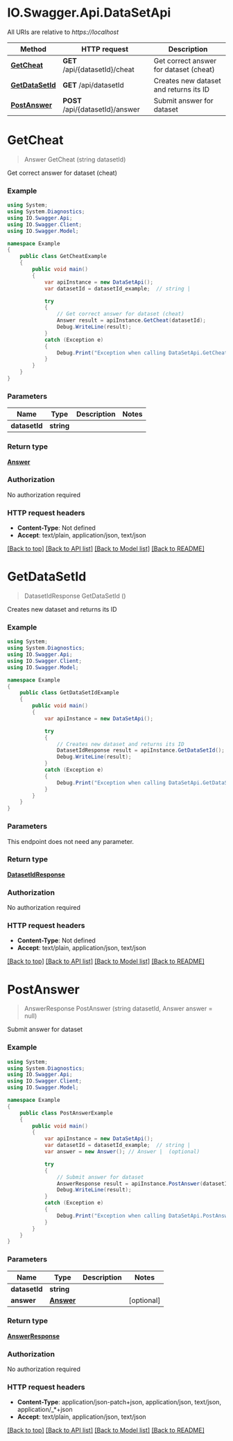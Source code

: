 # IO.Swagger.Api.DataSetApi

All URIs are relative to *https://localhost*

Method | HTTP request | Description
------------- | ------------- | -------------
[**GetCheat**](DataSetApi.md#getcheat) | **GET** /api/{datasetId}/cheat | Get correct answer for dataset (cheat)
[**GetDataSetId**](DataSetApi.md#getdatasetid) | **GET** /api/datasetId | Creates new dataset and returns its ID
[**PostAnswer**](DataSetApi.md#postanswer) | **POST** /api/{datasetId}/answer | Submit answer for dataset


<a name="getcheat"></a>
# **GetCheat**
> Answer GetCheat (string datasetId)

Get correct answer for dataset (cheat)

### Example
```csharp
using System;
using System.Diagnostics;
using IO.Swagger.Api;
using IO.Swagger.Client;
using IO.Swagger.Model;

namespace Example
{
    public class GetCheatExample
    {
        public void main()
        {
            var apiInstance = new DataSetApi();
            var datasetId = datasetId_example;  // string | 

            try
            {
                // Get correct answer for dataset (cheat)
                Answer result = apiInstance.GetCheat(datasetId);
                Debug.WriteLine(result);
            }
            catch (Exception e)
            {
                Debug.Print("Exception when calling DataSetApi.GetCheat: " + e.Message );
            }
        }
    }
}
```

### Parameters

Name | Type | Description  | Notes
------------- | ------------- | ------------- | -------------
 **datasetId** | **string**|  | 

### Return type

[**Answer**](Answer.md)

### Authorization

No authorization required

### HTTP request headers

 - **Content-Type**: Not defined
 - **Accept**: text/plain, application/json, text/json

[[Back to top]](#) [[Back to API list]](../README.md#documentation-for-api-endpoints) [[Back to Model list]](../README.md#documentation-for-models) [[Back to README]](../README.md)

<a name="getdatasetid"></a>
# **GetDataSetId**
> DatasetIdResponse GetDataSetId ()

Creates new dataset and returns its ID

### Example
```csharp
using System;
using System.Diagnostics;
using IO.Swagger.Api;
using IO.Swagger.Client;
using IO.Swagger.Model;

namespace Example
{
    public class GetDataSetIdExample
    {
        public void main()
        {
            var apiInstance = new DataSetApi();

            try
            {
                // Creates new dataset and returns its ID
                DatasetIdResponse result = apiInstance.GetDataSetId();
                Debug.WriteLine(result);
            }
            catch (Exception e)
            {
                Debug.Print("Exception when calling DataSetApi.GetDataSetId: " + e.Message );
            }
        }
    }
}
```

### Parameters
This endpoint does not need any parameter.

### Return type

[**DatasetIdResponse**](DatasetIdResponse.md)

### Authorization

No authorization required

### HTTP request headers

 - **Content-Type**: Not defined
 - **Accept**: text/plain, application/json, text/json

[[Back to top]](#) [[Back to API list]](../README.md#documentation-for-api-endpoints) [[Back to Model list]](../README.md#documentation-for-models) [[Back to README]](../README.md)

<a name="postanswer"></a>
# **PostAnswer**
> AnswerResponse PostAnswer (string datasetId, Answer answer = null)

Submit answer for dataset

### Example
```csharp
using System;
using System.Diagnostics;
using IO.Swagger.Api;
using IO.Swagger.Client;
using IO.Swagger.Model;

namespace Example
{
    public class PostAnswerExample
    {
        public void main()
        {
            var apiInstance = new DataSetApi();
            var datasetId = datasetId_example;  // string | 
            var answer = new Answer(); // Answer |  (optional) 

            try
            {
                // Submit answer for dataset
                AnswerResponse result = apiInstance.PostAnswer(datasetId, answer);
                Debug.WriteLine(result);
            }
            catch (Exception e)
            {
                Debug.Print("Exception when calling DataSetApi.PostAnswer: " + e.Message );
            }
        }
    }
}
```

### Parameters

Name | Type | Description  | Notes
------------- | ------------- | ------------- | -------------
 **datasetId** | **string**|  | 
 **answer** | [**Answer**](Answer.md)|  | [optional] 

### Return type

[**AnswerResponse**](AnswerResponse.md)

### Authorization

No authorization required

### HTTP request headers

 - **Content-Type**: application/json-patch+json, application/json, text/json, application/_*+json
 - **Accept**: text/plain, application/json, text/json

[[Back to top]](#) [[Back to API list]](../README.md#documentation-for-api-endpoints) [[Back to Model list]](../README.md#documentation-for-models) [[Back to README]](../README.md)

